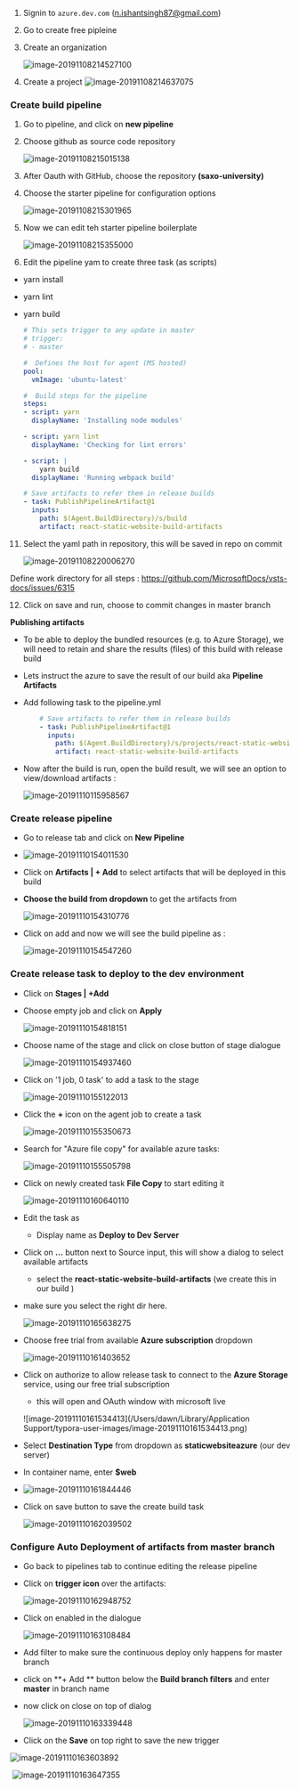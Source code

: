 1. Signin to `azure.dev.com` (n.ishantsingh87@gmail.com)

2. Go to create free pipleine

3. Create an organization

   ![image-20191108214527100](images/create-organization.png)

   

4. Create a project
  ![image-20191108214637075](images/create-project.png)



### Create build pipeline

1. Go to pipeline, and click on **new pipeline**


6. Choose github as source code repository 

   ![image-20191108215015138](images/choose-source-repo.png)

 

7. After Oauth with GitHub, choose the repository **(saxo-university)**

8. Choose the starter pipeline for configuration options

   ![image-20191108215301965](images/starter-pipeline.png) 



9. Now we can edit teh starter pipeline boilerplate

   ![image-20191108215355000](images/stater-pipeline-boilerplate.png)



10. Edit the pipeline yam to create three task (as scripts)

   - yarn install

   - yarn lint

   - yarn build

     ```yaml
     # This sets trigger to any update in master  
     # trigger:
     # - master
     
     #  Defines the host for agent (MS hosted)
     pool:
       vmImage: 'ubuntu-latest'
     
     #  Build steps for the pipeline
     steps:
     - script: yarn 
       displayName: 'Installing node modules'
     
     - script: yarn lint
       displayName: 'Checking for lint errors'
     
     - script: |
         yarn build
       displayName: 'Running webpack build'
     
     # Save artifacts to refer them in release builds
     - task: PublishPipelineArtifact@1
       inputs:
         path: $(Agent.BuildDirectory)/s/build
         artifact: react-static-website-build-artifacts
     ```
     
     
   
11. Select the yaml path in repository, this will be saved in repo on commit 

    ![image-20191108220006270](images/set-build-yaml-path.png)



Define work directory for all steps : https://github.com/MicrosoftDocs/vsts-docs/issues/6315



12. Click on save and run, choose to commit changes in master branch



**Publishing artifacts**

- To be able to deploy the bundled resources (e.g. to Azure Storage), we will need to retain and share the results (files) of this build with release build 

- Lets instruct the azure to save the result of our build aka **Pipeline Artifacts**

- Add following task to the pipeline.yml

  ```yaml
      # Save artifacts to refer them in release builds
      - task: PublishPipelineArtifact@1
        inputs:
          path: $(Agent.BuildDirectory)/s/projects/react-static-website/build
          artifact: react-static-website-build-artifacts
  ```

- Now after the build is run, open the build result, we will see an option to view/download artifacts : 

  ![image-20191110115958567](images/download-artifacts.png)







### Create release pipeline

- Go to release tab and click on **New Pipeline**
- ![image-20191110154011530](images/create-release-pipeline.png)





- Click on **Artifacts | + Add** to select artifacts that will be deployed in this build

- **Choose the build from dropdown** to get the artifacts from

  ![image-20191110154310776](images/choose-artifacts-build-create-release-pipeline.png)

  


- Click on add and now we will see the build pipeline as : 

  ![image-20191110154547260](images/added-artificats-create-release-pipeline.png)





### Create release task to deploy to the dev environment

- Click on **Stages | +Add**

- Choose empty job and click on **Apply**

  ![image-20191110154818151](images/create-stage-empty.png)



- Choose name of the stage and click on close button of stage dialogue 

  ![image-20191110154937460](images/set-stage-name.png)





- Click on '1 job, 0 task' to add a task to the stage

  ![image-20191110155122013](images/add-task-to-release-job.png)



- Click the **+** icon on the agent job to create a task

  ![image-20191110155350673](images/add-release-job-task.png)



- Search for "Azure file copy" for available azure tasks:

  ![image-20191110155505798](images/stoage-task-for-release.png)



- Click on newly created task **File Copy** to start editing it

  ![image-20191110160640110](images/edit-file-copy-task.png)
  



- Edit the task as 

  - Display name as **Deploy to Dev Server**

- Click on **...** button next to Source input, this will show a dialog to select available artifacts

  - select the **react-static-website-build-artifacts** (we create this in our build )
- make sure you select the right dir here.
  
  ![image-20191110165638275](images/select-correct-artifacts-build-create-release-pipeline.png)



- Choose free trial from available **Azure subscription** dropdown

  ![image-20191110161403652](images/select-file-task-azure-subscription-dropdown.png)



- Click on authorize to allow release task to connect to the **Azure Storage** service, using our free trial subscription

  - this will open and OAuth window with microsoft live

  ![image-20191110161534413](/Users/dawn/Library/Application Support/typora-user-images/image-20191110161534413.png)



- Select **Destination Type** from dropdown as **staticwebsiteazure** (our dev server)
- In container name, enter **$web**
- ![image-20191110161844446](images/select-container-destination-name-copy-task.png)



- Click on save button to save the create build task

  ![image-20191110162039502](images/save-release-to-dev-file-copy-task.png)





### Configure Auto Deployment of artifacts from master branch

- Go back to pipelines tab to continue editing the release pipeline

- Click on **trigger icon** over the artifacts: 

  ![image-20191110162948752](images/continuous-deployment-trigger.png)



- Click on enabled in the dialogue 

  ![image-20191110163108484](images/enable-continuous-deployment-trigger.png)



- Add filter to make sure the continuous deploy only happens for master branch

- click on **+ Add ** button below the **Build branch filters** and enter **master** in branch name

- now click on close on top of dialog

  ![image-20191110163339448](images/select-branch-for-continuous-deployment-trigger.png)

  



- Click on the **Save** on top right to save the new trigger

![image-20191110163603892](images/save-continuous-deployment-trigger.png)



​ ![image-20191110163647355](images/save-comment-continuous-deployment-trigger.png)

